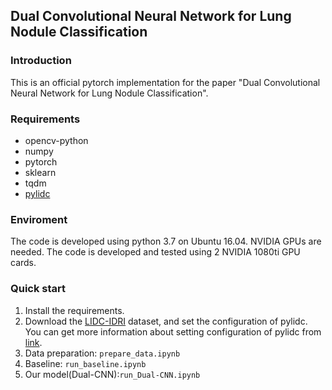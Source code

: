 ## Dual Convolutional Neural Network for Lung Nodule Classification

### Introduction
This is an official pytorch implementation for the paper "Dual Convolutional Neural Network for Lung Nodule Classification".


### Requirements
- opencv-python 
- numpy
- pytorch
- sklearn
- tqdm 
- [pylidc](https://pylidc.github.io/)

### Enviroment
The code is developed using python 3.7 on Ubuntu 16.04. NVIDIA GPUs are needed. The code is developed and tested using 2 NVIDIA 1080ti GPU cards. 

### Quick start
1. Install the requirements.
2. Download the [LIDC-IDRI](https://wiki.cancerimagingarchive.net/display/Public/LIDC-IDRI) dataset, and set the configuration of  pylidc. You can get more information about setting configuration of pylidc from [link](https://pylidc.github.io/install.html).
3. Data preparation: `prepare_data.ipynb`
4. Baseline: `run_baseline.ipynb`
5. Our model(Dual-CNN):`run_Dual-CNN.ipynb`
